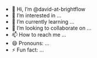- 👋 Hi, I’m @david-at-brightflow
- 👀 I’m interested in ...
- 🌱 I’m currently learning ...
- 💞️ I’m looking to collaborate on ...
- 📫 How to reach me ...
- 😄 Pronouns: ...
- ⚡ Fun fact: ...

<!---
david-brightflow/david-brightflow is a ✨ special ✨ repository because its `README.md` (this file) appears on your GitHub profile.
You can click the Preview link to take a look at your changes.
--->
